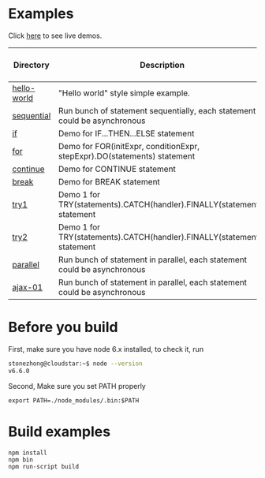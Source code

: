 # Examples

<p>Click <a href="http://vm1.stonezhong.net/">here</a> to see live demos.</p>

|Directory                                  |Description                                                                   | Play with it                                                           |
|-------------------------------------------|------------------------------------------------------------------------------|------------------------------------------------------------------------|
|[hello-world](js/hello-world.js)           |"Hello world" style simple example.                                           |[here](http://vm1.stonezhong.net/run-example.php?example=hello-world)   |
|[sequential](js/sequential.js)             |Run bunch of statement sequentially, each statement could be asynchronous     |[here](http://vm1.stonezhong.net/run-example.php?example=sequential)    |
|[if](js/if.js)                             |Demo for IF...THEN...ELSE statement                                           |[here](http://vm1.stonezhong.net/run-example.php?example=if)            |
|[for](js/for.js)                           |Demo for FOR(initExpr, conditionExpr, stepExpr).DO(statements) statement      |[here](http://vm1.stonezhong.net/run-example.php?example=for)           |
|[continue](js/continue.js)                 |Demo for CONTINUE statement                                                   |[here](http://vm1.stonezhong.net/run-example.php?example=continue)      |
|[break](js/break.js)                       |Demo for BREAK statement                                                      |[here](http://vm1.stonezhong.net/run-example.php?example=break)         |
|[try1](js/try1.js)                         |Demo 1 for TRY(statements).CATCH(handler).FINALLY(statements) statement       |[here](http://vm1.stonezhong.net/run-example.php?example=try1)          |
|[try2](js/try2.js)                         |Demo 1 for TRY(statements).CATCH(handler).FINALLY(statements) statement       |[here](http://vm1.stonezhong.net/run-example.php?example=try2)          |
|[parallel](js/parallel.js)                 |Run bunch of statement in parallel, each statement could be asynchronous      |[here](http://vm1.stonezhong.net/run-example.php?example=parallel)      |
|[ajax-01](js/ajax-01.js)                   |Run bunch of statement in parallel, each statement could be asynchronous      |[here](http://vm1.stonezhong.net/run-example.php?example=ajax-01)       |

# Before you build
First, make sure you have node 6.x installed, to check it, run
```sh
stonezhong@cloudstar:~$ node --version                                                                                                                                                                                            
v6.6.0
```

Second, Make sure you set PATH properly
```
export PATH=./node_modules/.bin:$PATH
```

# Build examples
```
npm install
npm bin
npm run-script build
```
